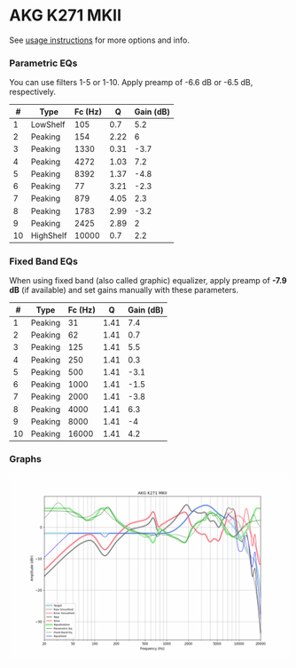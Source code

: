 # AKG K271 MKII
See [usage instructions](https://github.com/jaakkopasanen/AutoEq#usage) for more options and info.

### Parametric EQs
You can use filters 1-5 or 1-10. Apply preamp of -6.6 dB or -6.5 dB, respectively.

|   # | Type      |   Fc (Hz) |    Q |   Gain (dB) |
|-----|-----------|-----------|------|-------------|
|   1 | LowShelf  |       105 | 0.7  |         5.2 |
|   2 | Peaking   |       154 | 2.22 |         6   |
|   3 | Peaking   |      1330 | 0.31 |        -3.7 |
|   4 | Peaking   |      4272 | 1.03 |         7.2 |
|   5 | Peaking   |      8392 | 1.37 |        -4.8 |
|   6 | Peaking   |        77 | 3.21 |        -2.3 |
|   7 | Peaking   |       879 | 4.05 |         2.3 |
|   8 | Peaking   |      1783 | 2.99 |        -3.2 |
|   9 | Peaking   |      2425 | 2.89 |         2   |
|  10 | HighShelf |     10000 | 0.7  |         2.2 |

### Fixed Band EQs
When using fixed band (also called graphic) equalizer, apply preamp of **-7.9 dB** (if available) and set gains manually with these parameters.

|   # | Type    |   Fc (Hz) |    Q |   Gain (dB) |
|-----|---------|-----------|------|-------------|
|   1 | Peaking |        31 | 1.41 |         7.4 |
|   2 | Peaking |        62 | 1.41 |         0.7 |
|   3 | Peaking |       125 | 1.41 |         5.5 |
|   4 | Peaking |       250 | 1.41 |         0.3 |
|   5 | Peaking |       500 | 1.41 |        -3.1 |
|   6 | Peaking |      1000 | 1.41 |        -1.5 |
|   7 | Peaking |      2000 | 1.41 |        -3.8 |
|   8 | Peaking |      4000 | 1.41 |         6.3 |
|   9 | Peaking |      8000 | 1.41 |        -4   |
|  10 | Peaking |     16000 | 1.41 |         4.2 |

### Graphs
![](./AKG%20K271%20MKII.png)
